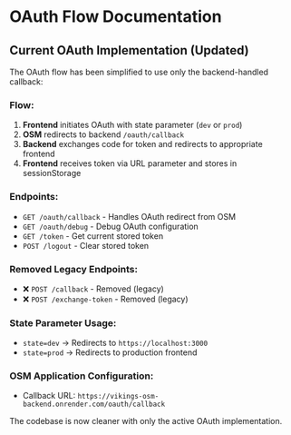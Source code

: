 # OAuth Flow Documentation

## Current OAuth Implementation (Updated)

The OAuth flow has been simplified to use only the backend-handled callback:

### Flow:
1. **Frontend** initiates OAuth with state parameter (`dev` or `prod`)
2. **OSM** redirects to backend `/oauth/callback` 
3. **Backend** exchanges code for token and redirects to appropriate frontend
4. **Frontend** receives token via URL parameter and stores in sessionStorage

### Endpoints:
- `GET /oauth/callback` - Handles OAuth redirect from OSM
- `GET /oauth/debug` - Debug OAuth configuration
- `GET /token` - Get current stored token
- `POST /logout` - Clear stored token

### Removed Legacy Endpoints:
- ❌ `POST /callback` - Removed (legacy)
- ❌ `POST /exchange-token` - Removed (legacy)

### State Parameter Usage:
- `state=dev` → Redirects to `https://localhost:3000`
- `state=prod` → Redirects to production frontend

### OSM Application Configuration:
- Callback URL: `https://vikings-osm-backend.onrender.com/oauth/callback`

The codebase is now cleaner with only the active OAuth implementation.